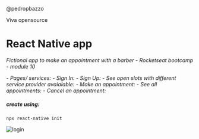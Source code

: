 @pedropbazzo

Viva opensource

# React Native app

_Fictional app to make an appointment with a barber - Rocketseat bootcamp - module 10_

_- Pages/ services:_
_- Sign In:_
_- Sign Up:_
_- See open slots with different service provider avaialable:_
_- Make an appointment:_
_- See all appointments:_
_- Cancel an appointment:_

##### create using:

`npx react-native init`

![login](https://www.google.com/imgres?imgurl=https%3A%2F%2Ftutsninja.live%2Fwp-content%2Fuploads%2F2019%2F07%2F1564073248_maxresdefault-1200x720.jpg&imgrefurl=https%3A%2F%2Ftutsninja.live%2F2019%2F04%2F30%2Frecriando-a-interface-do-nubank-animacoes-com-react-native-diego-fernandes%2F&docid=6k0wZQLpQiKb4M&tbnid=jrNbYgW5BybWTM%3A&vet=10ahUKEwjv0brNvInmAhXcDrkGHQheB5kQMwhGKAEwAQ..i&w=1200&h=720&bih=932&biw=1850&q=nubank%20rocket%20seat%20app&ved=0ahUKEwjv0brNvInmAhXcDrkGHQheB5kQMwhGKAEwAQ&iact=mrc&uact=8)

